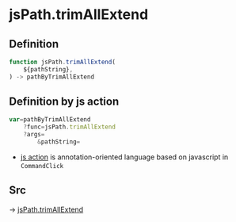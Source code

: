 # jsPath.trimAllExtend

## Definition

```js.js
function jsPath.trimAllExtend(
	${pathString},
) -> pathByTrimAllExtend
```


## Definition by js action

```js.js
var=pathByTrimAllExtend
	?func=jsPath.trimAllExtend
	?args=
		&pathString=
```

- [js action](#) is annotation-oriented language based on javascript in `CommandClick`

## Src

-> [jsPath.trimAllExtend](https://github.com/puutaro/CommandClick/blob/master/app/src/main/java/com/puutaro/commandclick/fragment_lib/terminal_fragment/js_interface/JsPath.kt#L88)


